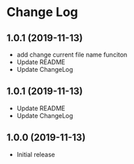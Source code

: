 # Change Log

<a name="1.1.0"></a>
## 1.0.1 (2019-11-13)
- add change current file name funciton
- Update README
- Update ChangeLog

<a name="1.0.1"></a>
## 1.0.1 (2019-11-13)
- Update README
- Update ChangeLog

<a name="1.0.0"></a>
## 1.0.0 (2019-11-13)
- Initial release
